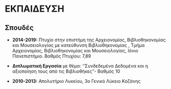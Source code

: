 # ΕΚΠΑΙΔΕΥΣΗ

## Σπουδές

* **2014-2019:**
Πτυχίο στην επιστήμη της Αρχειονομίας, Βιβλιοθηκονομίας και
Μουσειολογίας με κατεύθυνση Βιβλιοθηκονομίας , Τμήμα
Αρχειονομίας, Βιβλιοθηκονομίας και Μουσειολογίας, Ιόνιο
Πανεπιστήμιο. Βαθμός Πτυχίου: 7,89

* **Διπλωματική Εργασία** με θέμα: ‘’Συνδεδεμένα Δεδομένα και η
αξιοποίηση τους από τις Βιβλιοθήκες’’- Βαθμός 10

* **2010-2013:**
Απολυτήριο Λυκείου, 3ο Γενικό Λύκειο Κοζάνης

